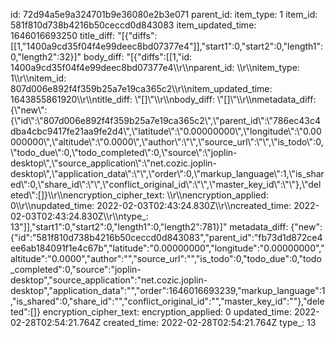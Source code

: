 id: 72d94a5e9a324701b9e36080e2b3e071
parent_id: 
item_type: 1
item_id: 581f810d738b4216b50ceccd0d843083
item_updated_time: 1646016693250
title_diff: "[{\"diffs\":[[1,\"1400a9cd35f04f4e99deec8bd07377e4\"]],\"start1\":0,\"start2\":0,\"length1\":0,\"length2\":32}]"
body_diff: "[{\"diffs\":[[1,\"id: 1400a9cd35f04f4e99deec8bd07377e4\\\r\\\nparent_id: \\\r\\\nitem_type: 1\\\r\\\nitem_id: 807d006e892f4f359b25a7e19ca365c2\\\r\\\nitem_updated_time: 1643855861920\\\r\\\ntitle_diff: \\\"[]\\\"\\\r\\\nbody_diff: \\\"[]\\\"\\\r\\\nmetadata_diff: {\\\"new\\\":{\\\"id\\\":\\\"807d006e892f4f359b25a7e19ca365c2\\\",\\\"parent_id\\\":\\\"786ec43c4dba4cbc9417fe21aa9fe2d4\\\",\\\"latitude\\\":\\\"0.00000000\\\",\\\"longitude\\\":\\\"0.00000000\\\",\\\"altitude\\\":\\\"0.0000\\\",\\\"author\\\":\\\"\\\",\\\"source_url\\\":\\\"\\\",\\\"is_todo\\\":0,\\\"todo_due\\\":0,\\\"todo_completed\\\":0,\\\"source\\\":\\\"joplin-desktop\\\",\\\"source_application\\\":\\\"net.cozic.joplin-desktop\\\",\\\"application_data\\\":\\\"\\\",\\\"order\\\":0,\\\"markup_language\\\":1,\\\"is_shared\\\":0,\\\"share_id\\\":\\\"\\\",\\\"conflict_original_id\\\":\\\"\\\",\\\"master_key_id\\\":\\\"\\\"},\\\"deleted\\\":[]}\\\r\\\nencryption_cipher_text: \\\r\\\nencryption_applied: 0\\\r\\\nupdated_time: 2022-02-03T02:43:24.830Z\\\r\\\ncreated_time: 2022-02-03T02:43:24.830Z\\\r\\\ntype_: 13\"]],\"start1\":0,\"start2\":0,\"length1\":0,\"length2\":781}]"
metadata_diff: {"new":{"id":"581f810d738b4216b50ceccd0d843083","parent_id":"fb73d1d872ce4ee6ab184091f1e4c67b","latitude":"0.00000000","longitude":"0.00000000","altitude":"0.0000","author":"","source_url":"","is_todo":0,"todo_due":0,"todo_completed":0,"source":"joplin-desktop","source_application":"net.cozic.joplin-desktop","application_data":"","order":1646016693239,"markup_language":1,"is_shared":0,"share_id":"","conflict_original_id":"","master_key_id":""},"deleted":[]}
encryption_cipher_text: 
encryption_applied: 0
updated_time: 2022-02-28T02:54:21.764Z
created_time: 2022-02-28T02:54:21.764Z
type_: 13